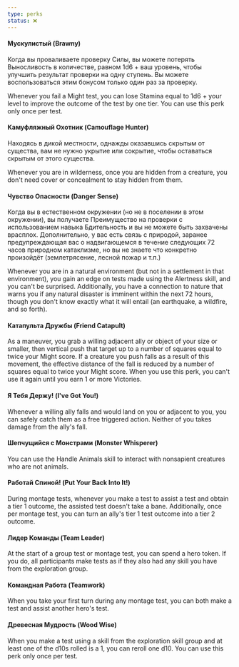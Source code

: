 ```yaml
---
type: perks
status: ❌
---
```


#### Мускулистый (Brawny)

Когда вы проваливаете проверку Силы, вы можете потерять Выносливость в количестве, равном 1d6 + ваш уровень, чтобы улучшить результат проверки на одну ступень. Вы можете воспользоваться этим бонусом только один раз за проверку.

Whenever you fail a Might test, you can lose Stamina equal to 1d6 + your level to improve the outcome of the test by one tier. You can use this perk only once per test.

#### Камуфляжный Охотник (Camouflage Hunter)

Находясь в дикой местности, однажды оказавшись скрытым от существа, вам не нужно укрытие или сокрытие, чтобы оставаться скрытым от этого существа.

Whenever you are in wilderness, once you are hidden from a creature, you don't need cover or concealment to stay hidden from them.

#### Чувство Опасности (Danger Sense)

Когда вы в естественном окружении (но не в поселении в этом окружении), вы получаете Преимущество на проверки с использованием навыка Бдительность и вы не можете быть захвачены врасплох. Дополнительно, у вас есть связь с природой, заранее предупреждающая вас о надвигающемся в течение следующих 72 часов природном катаклизме, но вы не знаете что конкретно произойдёт (землетрясение, лесной пожар и т.п.)  

Whenever you are in a natural environment (but not in a settlement in that environment), you gain an edge on tests made using the Alertness skill, and you can't be surprised. Additionally, you have a connection to nature that warns you if any natural disaster is imminent within the next 72 hours, though you don't know exactly what it will entail (an earthquake, a wildfire, and so forth).

#### Катапульта Дружбы (Friend Catapult)

As a maneuver, you grab a willing adjacent ally or object of your size or smaller, then vertical push that target up to a number of squares equal to twice your Might score. If a creature you push falls as a result of this movement, the effective distance of the fall is reduced by a number of squares equal to twice your Might score. When you use this perk, you can't use it again until you earn 1 or more Victories.

#### Я Тебя Держу! (I've Got You!)

Whenever a willing ally falls and would land on you or adjacent to you, you can safely catch them as a free triggered action. Neither of you takes damage from the ally's fall.

#### Шепчущийся с Монстрами (Monster Whisperer)

You can use the Handle Animals skill to interact with nonsapient creatures who are not animals.

#### Работай Спиной! (Put Your Back Into It!)

During montage tests, whenever you make a test to assist a test and obtain a tier 1 outcome, the assisted test doesn't take a bane. Additionally, once per montage test, you can turn an ally's tier 1 test outcome into a tier 2 outcome.

#### Лидер Команды (Team Leader)

At the start of a group test or montage test, you can spend a hero token. If you do, all participants make tests as if they also had any skill you have from the exploration group.

#### Командная Работа (Teamwork)

When you take your first turn during any montage test, you can both make a test and assist another hero's test.

#### Древесная Мудрость (Wood Wise)

When you make a test using a skill from the exploration skill group and at least one of the d10s rolled is a 1, you can reroll one d10. You can use this perk only once per test.
